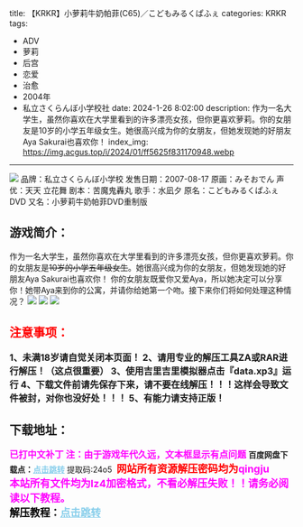 title: 【KRKR】小萝莉牛奶帕菲(C65)／こどもみるくぱふぇ
categories: KRKR
tags:
- ADV
- 萝莉
- 后宫
- 恋爱
- 治愈
- 2004年
- 私立さくらんぼ小学校社
date: 2024-1-26 8:02:00
description: 作为一名大学生，虽然你喜欢在大学里看到的许多漂亮女孩，但你更喜欢萝莉。你的女朋友是10岁的小学五年级女生。她很高兴成为你的女朋友，但她发现她的好朋友Aya Sakurai也喜欢你！
index_img: https://img.acgus.top/i/2024/01/ff5625f831170948.webp
---
![](https://img.acgus.top/i/2024/01/ff5625f831170948.webp)
品牌：私立さくらんぼ小学校
发售日期：2007-08-17
原画：みそおでん
声优：天天 立花舞
剧本：苦魔鬼轟丸
歌手：水凪夕
原名：こどもみるくぱふぇDVD
又名：小萝莉牛奶帕菲DVD重制版

## 游戏简介：
作为一名大学生，虽然你喜欢在大学里看到的许多漂亮女孩，但你更喜欢萝莉。你的女朋友是~~10岁的小学五年级女生~~。她很高兴成为你的女朋友，但她发现她的好朋友Aya Sakurai也喜欢你！
你的女朋友既爱你又爱Aya，所以她决定可以分享你！她带Aya来到你的公寓，并请你给她第一个吻。接下来你们将如何处理这种情况？
![](https://img.acgus.top/i/2024/01/47ebf636f6170956.webp)
![](https://img.acgus.top/i/2024/01/042d9d8c40170953.webp)
![](https://img.acgus.top/i/2024/01/bbc5901f52170950.webp)







## <font color=#FF0000 >注意事项：</font>
<font size=3><b>1、未满18岁请自觉关闭本页面！
2、请用专业的解压工具ZA或RAR进行解压！（这点很重要）
3、使用吉里吉里模拟器点击『data.xp3』运行
4、下载文件前请先保存下来，请不要在线解压！！！这样会导致文件被封，对你也没好处！！！
5、有能力请支持正版！</b></font>

## 下载地址：
<font color=#FF00FF size=3><b>已打中文补丁</b></font>
<font color=#FF00FF size=3>**注：由于游戏年代久远，文本框显示有点问题**</font>
<b>百度网盘下载点：</b><a href="https://pan.baidu.com/s/187rAn-lzoJ4SXKMcTgV-UA?pwd=24o5" style="color: #87CEEB;"><b>点击跳转</b></a> 提取码:24o5
<a style="padding: 0" href="https://post.qingju.org/AD/"><img style="max-width:100%" src="https://img.acgus.top/i/2024/07/478f689b8021d8d499ab43d21acf137a.gif" alt=""></a>
<b><font color=#FF0000 size=4>网站所有资源解压密码均为</b></font><b><font color=#FF00FF size=4>qingju</font><font color=#FF0000 ></font></b><br><b><font color=#FF00FF size=4>本站所有文件均为lz4加密格式，不看必解压失败！！请务必阅读以下教程。</b></font><br><b><font color=#000 size=4>解压教程：</b><a href="https://post.qingju.org/tutorial/000/" style="color: #87CEEB;"><b>点击跳转</b></a>